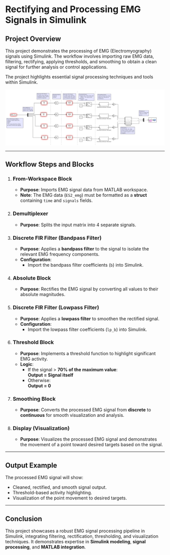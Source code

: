 # Rectifying and Processing EMG Signals in Simulink

## Project Overview  
This project demonstrates the processing of EMG (Electromyography) signals using Simulink. The workflow involves importing raw EMG data, filtering, rectifying, applying thresholds, and smoothing to obtain a clean signal for further analysis or control applications.

The project highlights essential signal processing techniques and tools within Simulink.

<img src="bio_image/circuit 3.png" alt="Boh" width="800"/>

---

## Workflow Steps and Blocks

1. ### **From-Workspace Block**
   - **Purpose**: Imports EMG signal data from MATLAB workspace.  
   - **Note**: The EMG data (`ES2_emg`) must be formatted as a **struct** containing `time` and `signals` fields.  

2. ### **Demultiplexer**
   - **Purpose**: Splits the input matrix into 4 separate signals.  

3. ### **Discrete FIR Filter (Bandpass Filter)**
   - **Purpose**: Applies a **bandpass filter** to the signal to isolate the relevant EMG frequency components.  
   - **Configuration**:
     - Import the bandpass filter coefficients (`b`) into Simulink.

4. ### **Absolute Block**
   - **Purpose**: Rectifies the EMG signal by converting all values to their absolute magnitudes.

5. ### **Discrete FIR Filter (Lowpass Filter)**
   - **Purpose**: Applies a **lowpass filter** to smoothen the rectified signal.  
   - **Configuration**:
     - Import the lowpass filter coefficients (`lp_b`) into Simulink.

6. ### **Threshold Block**
   - **Purpose**: Implements a threshold function to highlight significant EMG activity.  
   - **Logic**:
     - If the signal > **70% of the maximum value**:  
       **Output = Signal itself**  
     - Otherwise:  
       **Output = 0**

7. ### **Smoothing Block**
   - **Purpose**: Converts the processed EMG signal from **discrete** to **continuous** for smooth visualization and analysis.

8. ### **Display (Visualization)**
   - **Purpose**: Visualizes the processed EMG signal and demonstrates the movement of a point toward desired targets based on the signal.

---

## Output Example

The processed EMG signal will show:  
- Cleaned, rectified, and smooth signal output.  
- Threshold-based activity highlighting.  
- Visualization of the point movement to desired targets.

---

## Conclusion  
This project showcases a robust EMG signal processing pipeline in Simulink, integrating filtering, rectification, thresholding, and visualization techniques. It demonstrates expertise in **Simulink modeling**, **signal processing**, and **MATLAB integration**.


